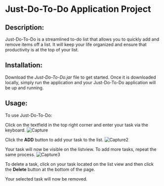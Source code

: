 # Just-Do-To-Do Application Project

## Description:

Just-Do-To-Do is a streamlined to-do list that allows you to quickly add and remove items off a list. It will keep your life organized and ensure that productivity is at the top of your list.

## Installation:

Download the *Just-Do-To-Do.jar* file to get started. Once it is downloaded locally, simply run the application and your Just-Do-To-Do application will be up and running.

## Usage:

To use Just-Do-To-Do:

Click on the textfield in the top right corner and enter your task via the keyboard. 
![Capture](https://user-images.githubusercontent.com/71899121/99915426-d1cabd80-2cc0-11eb-964d-c1d6fbf9415e.PNG)



Click the **ADD** button to add your task to the list.
![Capture2](https://user-images.githubusercontent.com/71899121/99915462-076fa680-2cc1-11eb-997a-6a8f2ba99aba.PNG)



Your task will now be visible on the listview. To add more tasks, repeat the same process.
![Capture3](https://user-images.githubusercontent.com/71899121/99915489-3dad2600-2cc1-11eb-88e8-18a153dae4c6.PNG)




To delete a task, click on your task located on the list view and then click the **Delete** button at the bottom of the page.




Your selected task will now be removed.

## 
